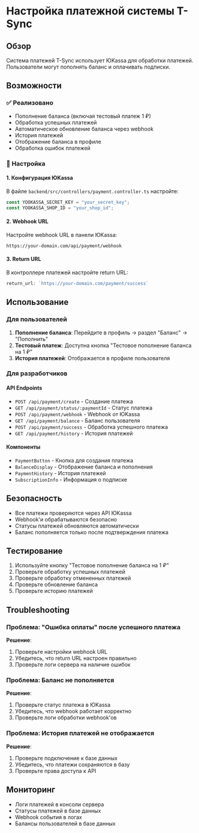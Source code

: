 # Настройка платежной системы T-Sync

## Обзор

Система платежей T-Sync использует ЮKassa для обработки платежей. Пользователи могут пополнять баланс и оплачивать подписки.

## Возможности

### ✅ Реализовано
- Пополнение баланса (включая тестовый платеж 1 ₽)
- Обработка успешных платежей
- Автоматическое обновление баланса через webhook
- История платежей
- Отображение баланса в профиле
- Обработка ошибок платежей

### 🔧 Настройка

#### 1. Конфигурация ЮKassa

В файле `backend/src/controllers/payment.controller.ts` настройте:

```typescript
const YOOKASSA_SECRET_KEY = "your_secret_key";
const YOOKASSA_SHOP_ID = "your_shop_id";
```

#### 2. Webhook URL

Настройте webhook URL в панели ЮKassa:
```
https://your-domain.com/api/payment/webhook
```

#### 3. Return URL

В контроллере платежей настройте return URL:
```typescript
return_url: `https://your-domain.com/payment/success`
```

## Использование

### Для пользователей

1. **Пополнение баланса**: Перейдите в профиль → раздел "Баланс" → "Пополнить"
2. **Тестовый платеж**: Доступна кнопка "Тестовое пополнение баланса на 1 ₽"
3. **История платежей**: Отображается в профиле пользователя

### Для разработчиков

#### API Endpoints

- `POST /api/payment/create` - Создание платежа
- `GET /api/payment/status/:paymentId` - Статус платежа
- `POST /api/payment/webhook` - Webhook от ЮKassa
- `GET /api/payment/balance` - Баланс пользователя
- `POST /api/payment/success` - Обработка успешного платежа
- `GET /api/payment/history` - История платежей

#### Компоненты

- `PaymentButton` - Кнопка для создания платежа
- `BalanceDisplay` - Отображение баланса и пополнения
- `PaymentHistory` - История платежей
- `SubscriptionInfo` - Информация о подписке

## Безопасность

- Все платежи проверяются через API ЮKassa
- Webhook'и обрабатываются безопасно
- Статусы платежей обновляются автоматически
- Баланс пополняется только после подтверждения платежа

## Тестирование

1. Используйте кнопку "Тестовое пополнение баланса на 1 ₽"
2. Проверьте обработку успешных платежей
3. Проверьте обработку отмененных платежей
4. Проверьте обновление баланса
5. Проверьте историю платежей

## Troubleshooting

### Проблема: "Ошибка оплаты" после успешного платежа

**Решение**: 
1. Проверьте настройки webhook URL
2. Убедитесь, что return URL настроен правильно
3. Проверьте логи сервера на наличие ошибок

### Проблема: Баланс не пополняется

**Решение**:
1. Проверьте статус платежа в ЮKassa
2. Убедитесь, что webhook работает корректно
3. Проверьте логи обработки webhook'ов

### Проблема: История платежей не отображается

**Решение**:
1. Проверьте подключение к базе данных
2. Убедитесь, что платежи сохраняются в базу
3. Проверьте права доступа к API

## Мониторинг

- Логи платежей в консоли сервера
- Статусы платежей в базе данных
- Webhook события в логах
- Балансы пользователей в базе данных
